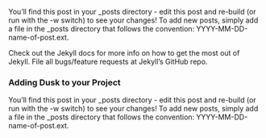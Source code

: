 You’ll find this post in your _posts directory - edit this post and re-build (or run with the -w switch) to see your changes! To add new posts, simply add a file in the _posts directory that follows the convention: YYYY-MM-DD-name-of-post.ext.

Check out the Jekyll docs for more info on how to get the most out of Jekyll. File all bugs/feature requests at Jekyll’s GitHub repo.

### Adding Dusk to your Project

You’ll find this post in your _posts directory - edit this post and re-build (or run with the -w switch) to see your changes! To add new posts, simply add a file in the _posts directory that follows the convention: YYYY-MM-DD-name-of-post.ext.
